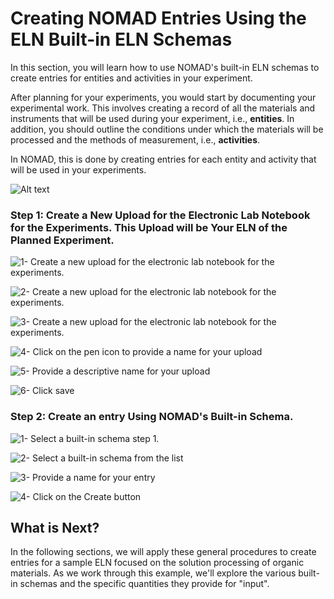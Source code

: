 # Creating NOMAD Entries Using the ELN Built-in ELN Schemas
In this section, you will learn how to use NOMAD's built-in ELN schemas to create entries for entities and activities in your experiment.

After planning for your experiments, you would start by documenting your experimental work. This involves creating a record of all the materials and instruments that will be used during your experiment, i.e., **entities**. In addition, you should outline the conditions under which the materials will be processed and the methods of measurement, i.e., **activities**.

In NOMAD, this is done by creating entries for each entity and activity that will be used in your experiments.

![Alt text](../images/overview/3.png)



### **Step 1:** Create a New Upload for the Electronic Lab Notebook for the Experiments. This Upload will be Your ELN of the Planned Experiment. 

![1- Create a new upload for the electronic lab notebook for the experiments.](../images/ELN_builtin_schema/1.png)

![2- Create a new upload for the electronic lab notebook for the experiments.](../images/ELN_builtin_schema/2.png)
    
![3- Create a new upload for the electronic lab notebook for the experiments.](../images/ELN_builtin_schema/3.png)
    
![4- Click on the pen icon to provide a name for your upload](../images/ELN_builtin_schema/4.png)
    
![5- Provide a descriptive name for your upload](../images/ELN_builtin_schema/5.png)
    
![6- Click save](../images/ELN_builtin_schema/6.png)

### **Step 2:** Create an **entry** Using NOMAD's Built-in Schema.

![1- Select a built-in schema step 1.](../images/ELN_builtin_schema/7.png)

![2- Select a built-in schema from the list](../images/ELN_builtin_schema/8.png)

![3- Provide a name for your entry](../images/ELN_builtin_schema/9.png)

![4- Click on the Create button](../images/ELN_builtin_schema/10.png)


## What is Next?
In the following sections, we will apply these general procedures to create entries for a sample ELN focused on the solution processing of organic materials. As we work through this example, we'll explore the various built-in schemas and the specific quantities they provide for "input".